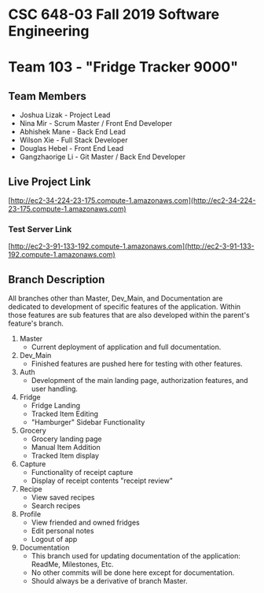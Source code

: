 # CSC 648-03 Fall 2019 Software Engineering
# Team 103 - ​"Fridge Tracker 9000"

## Team Members
- Joshua Lizak - Project Lead
- Nina Mir - Scrum Master / Front End Developer
- Abhishek Mane - Back End Lead
- Wilson Xie - Full Stack Developer
- Douglas Hebel - Front End Lead
- Gangzhaorige Li - Git Master / Back End Developer

## Live Project Link
[http://ec2-34-224-23-175.compute-1.amazonaws.com](http://ec2-34-224-23-175.compute-1.amazonaws.com)

### Test Server Link
[http://ec2-3-91-133-192.compute-1.amazonaws.com](http://ec2-3-91-133-192.compute-1.amazonaws.com)

## Branch Description 
All branches other than Master, Dev_Main, and Documentation are dedicated to development of specific features of the application. Within those features are sub features that are also developed within the parent's feature's branch.

1. Master
    - Current deployment of application and full documentation.
2. Dev_Main
    - Finished features are pushed here for testing with other features.
3. Auth
    - Development of the main landing page, authorization features, and user handling.
4.  Fridge
    - Fridge Landing
    - Tracked Item Editing
    - "Hamburger" Sidebar Functionality 
5.  Grocery
    - Grocery landing page
    -  Manual Item Addition
    - Tracked Item display
6.  Capture
    - Functionality of receipt capture
    - Display of receipt contents "receipt review"
7.  Recipe
    - View saved recipes 
    - Search recipes
8.  Profile
    - View friended and owned fridges
    - Edit personal notes
    - Logout of app
9. Documentation
    - This branch used for updating documentation of the application: ReadMe, Milestones, Etc.
    - No other commits will be done here except for documentation.
    - Should always be a derivative of branch Master.



